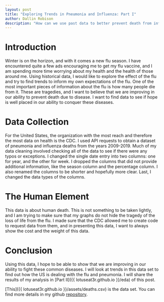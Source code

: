 ```yaml
---
layout: post
title: "Exploring Trends in Pneumonia and Influenza: Part I"
author: Dallin Robison
description: "How can we use past data to better prevent death from influenza and pneumonia?"
---
```


# Introduction

Winter is on the horizon, and with it comes a new flu season. I have encountered quite a few ads encouraging me to get my flu vaccine, and I am spending more time worrying about my health and the health of those around me. Using historical data, I would like to explore the effect of the flu and try to find trends to inform my own expectations of the flu. One of the most important pieces of information about the flu is how many people die from it. These are tragedies, and I want to believe that we are improving in our ability to prevent death due to disease. I want to find data to see if hope is well placed in our ability to conquer these diseases.

# Data Collection

For the United States, the organization with the most reach and therefore the most data on health is the CDC. I used API requests to obtain a dataset of pneumonia and influenza deaths from the years 2009-2019. Much of my data cleaning involved checking all of the data to see if there were any typos or exceptions. I changed the single date entry into two columns: one for year, and the other for week. I dropped the columns that did not provide additional information, like the season column and the percentage column. I also renamed the columns to be shorter and hopefully more clear. Last, I changed the data types of the columns.

# The Human Element

This data is about human death. This is not something to be taken lightly, and I am trying to make sure that my graphs do not hide the tragedy of the loss of life from the flu. I made sure that the CDC allowed me to create code to request data from them, and in presenting this data, I want to always show the cost and the weight of this data. 

# Conclusion

Using this data, I hope to be able to show that we are improving in our ability to fight these common diseases. I will look at trends in this data set to find out how the US is dealing with the flu and pneumonia. I will share the results of my analysis in [Part II]({{ lotuseat3r.github.io }}/eda) of this post.

[This]({{ lotuseat3r.github.io }}/assets/deaths.csv) is the data set. You can find more details in my github <a href="https://github.com/LotusEat3r/Project">repository</a>.